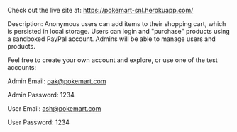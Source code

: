 Check out the live site at: https://pokemart-snl.herokuapp.com/

Description: Anonymous users can add items to their shopping cart, which is persisted in local storage. Users can login and "purchase" products using a sandboxed PayPal account. Admins will be able to manage users and products. 

Feel free to create your own account and explore, or use one of the test accounts:

Admin Email: oak@pokemart.com

Admin Password: 1234

User Email: ash@pokemart.com

User Password: 1234
